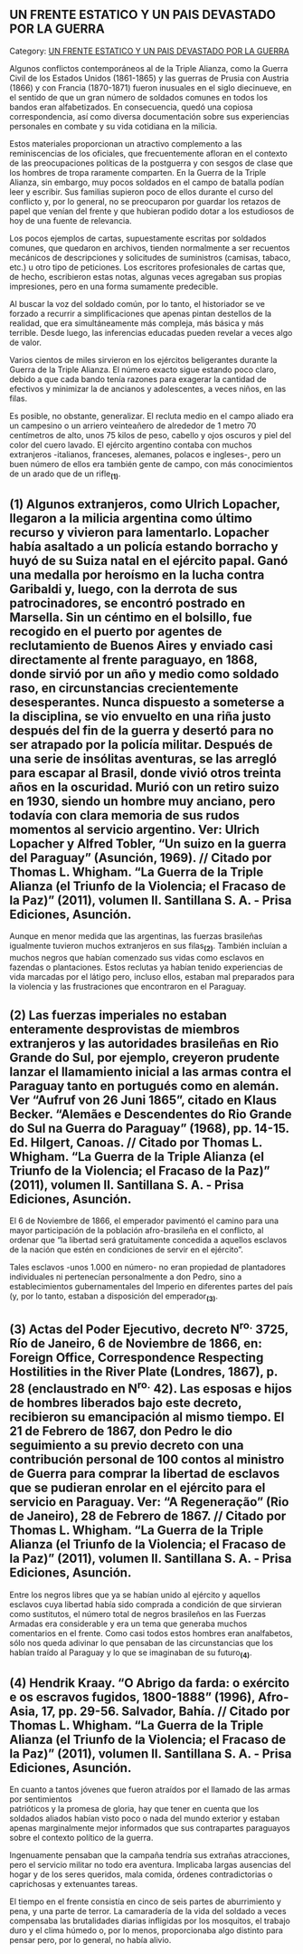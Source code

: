 ## UN FRENTE ESTATICO Y UN PAIS DEVASTADO POR LA GUERRA

Category: [UN FRENTE ESTATICO Y UN PAIS DEVASTADO POR LA GUERRA](http://descubrircorrientes.com.ar/2012/index.php/4520-corrientes-en-la-familia-argentina-1870-a-la-actualidad/politica-correntina-en-tiempos-de-guerra-1865-1869-hegemonia-liberal/un-frente-estatico-y-un-pais-devastado-por-la-guerra)

Algunos conflictos contemporáneos al de la Triple Alianza, como la Guerra Civil de los Estados Unidos (1861-1865) y las guerras de Prusia con Austria (1866) y con Francia (1870-1871) fueron inusuales en el siglo diecinueve, en el sentido de que un gran número de soldados comunes en todos los bandos eran alfabetizados. En consecuencia, quedó una copiosa correspondencia, así como diversa documentación sobre sus experiencias personales en combate y su vida cotidiana en la milicia.

Estos materiales proporcionan un atractivo complemento a las reminiscencias de los oficiales, que frecuentemente afloran en el contexto de las preocupaciones políticas de la postguerra y con sesgos de clase que los hombres de tropa raramente comparten. En la Guerra de la Triple Alianza, sin embargo, muy pocos soldados en el campo de batalla podían leer y escribir. Sus familias supieron poco de ellos durante el curso del conflicto y, por lo general, no se preocuparon por guardar los retazos de papel que venían del frente y que hubieran podido dotar a los estudiosos de hoy de una fuente de relevancia.

Los pocos ejemplos de cartas, supuestamente escritas por soldados comunes, que quedaron en archivos, tienden normalmente a ser recuentos mecánicos de descripciones y solicitudes de suministros (camisas, tabaco, etc.) u otro tipo de peticiones. Los escritores profesionales de cartas que, de hecho, escribieron estas notas, algunas veces agregaban sus propias impresiones, pero en una forma sumamente predecible.

Al buscar la voz del soldado común, por lo tanto, el historiador se ve forzado a recurrir a simplificaciones que apenas pintan destellos de la realidad, que era simultáneamente más compleja, más básica y más terrible. Desde luego, las inferencias educadas pueden revelar a veces algo de valor.

Varios cientos de miles sirvieron en los ejércitos beligerantes durante la Guerra de la Triple Alianza. El número exacto sigue estando poco claro, debido a que cada bando tenía razones para exagerar la cantidad de efectivos y minimizar la de ancianos y adolescentes, a veces niños, en las filas.

Es posible, no obstante, generalizar. El recluta medio en el campo aliado era un campesino o un arriero veinteañero de alrededor de 1 metro 70 centímetros de alto, unos 75 kilos de peso, cabello y ojos oscuros y piel del color del cuero lavado. El ejército argentino contaba con muchos extranjeros -italianos, franceses, alemanes, polacos e ingleses-, pero un buen número de ellos era también gente de campo, con más conocimientos de un arado que de un rifle<sub><strong>(1)</strong></sub>.

## **(1) Algunos extranjeros, como Ulrich Lopacher, llegaron a la milicia argentina como último recurso y vivieron para lamentarlo. Lopacher había asaltado a un policía estando borracho y huyó de su Suiza natal en el ejército papal. Ganó una medalla por heroísmo en la lucha contra Garibaldi y, luego, con la derrota de sus patrocinadores, se encontró postrado en Marsella. Sin un céntimo en el bolsillo, fue recogido en el puerto por agentes de reclutamiento de Buenos Aires y enviado casi directamente al frente paraguayo, en 1868, donde sirvió por un año y medio como soldado raso, en circunstancias crecientemente desesperantes. Nunca dispuesto a someterse a la disciplina, se vio envuelto en una riña justo después del fin de la guerra y desertó para no ser atrapado por la policía militar. Después de una serie de insólitas aventuras, se las arregló para escapar al Brasil, donde vivió otros treinta años en la oscuridad. Murió con un retiro suizo en 1930, siendo un hombre muy anciano, pero todavía con clara memoria de sus rudos momentos al servicio argentino. Ver: Ulrich Lopacher y Alfred Tobler, “Un suizo en la guerra del Paraguay” (Asunción, 1969). // Citado por Thomas L. Whigham. “La Guerra de la Triple Alianza (el Triunfo de la Violencia; el Fracaso de la Paz)” (2011), volumen II. Santillana S. A. - Prisa Ediciones, Asunción.**

Aunque en menor medida que las argentinas, las fuerzas brasileñas igualmente tuvieron muchos extranjeros en sus filas<sub><strong>(2)</strong></sub>. También incluían a muchos negros que habían comenzado sus vidas como esclavos en fazendas o plantaciones. Estos reclutas ya habían tenido experiencias de vida marcadas por el látigo pero, incluso ellos, estaban mal preparados para la violencia y las frustraciones que encontraron en el Paraguay.

## **(2) Las fuerzas imperiales no estaban enteramente desprovistas de miembros extranjeros y las autoridades brasileñas en Rio Grande do Sul, por ejemplo, creyeron prudente lanzar el llamamiento inicial a las armas contra el Paraguay tanto en portugués como en alemán. Ver “Aufruf von 26 Juni 1865”, citado en Klaus Becker. “Alemães e Descendentes do Rio Grande do Sul na Guerra do Paraguay” (1968), pp. 14-15. Ed. Hilgert, Canoas. // Citado por Thomas L. Whigham. “La Guerra de la Triple Alianza (el Triunfo de la Violencia; el Fracaso de la Paz)” (2011), volumen II. Santillana S. A. - Prisa Ediciones, Asunción.**

El 6 de Noviembre de 1866, el emperador pavimentó el camino para una mayor participación de la población afro-brasileña en el conflicto, al ordenar que “la libertad será gratuitamente concedida a aquellos esclavos de la nación que estén en condiciones de servir en el ejército”.

Tales esclavos -unos 1.000 en número- no eran propiedad de plantadores individuales ni pertenecían personalmente a don Pedro, sino a establecimientos gubernamentales del Imperio en diferentes partes del país (y, por lo tanto, estaban a disposición del emperador<sub><strong>(3)</strong></sub>.

## **(3) Actas del Poder Ejecutivo, decreto N<sup>ro.</sup> 3725, Río de Janeiro, 6 de Noviembre de 1866, en: Foreign Office, Correspondence Respecting Hostilities in the River Plate (Londres, 1867), p. 28 (enclaustrado en N<sup>ro.</sup> 42). Las esposas e hijos de hombres liberados bajo este decreto, recibieron su emancipación al mismo tiempo. El 21 de Febrero de 1867, don Pedro le dio seguimiento a su previo decreto con una contribución personal de 100 contos al ministro de Guerra para comprar la libertad de esclavos que se pudieran enrolar en el ejército para el servicio en Paraguay. Ver: “A Regeneração” (Rio de Janeiro), 28 de Febrero de 1867. // Citado por Thomas L. Whigham. “La Guerra de la Triple Alianza (el Triunfo de la Violencia; el Fracaso de la Paz)” (2011), volumen II. Santillana S. A. - Prisa Ediciones, Asunción.**

Entre los negros libres que ya se habían unido al ejército y aquellos esclavos cuya libertad había sido comprada a condición de que sirvieran como sustitutos, el número total de negros brasileños en las Fuerzas Armadas era considerable y era un tema que generaba muchos comentarios en el frente. Como casi todos estos hombres eran analfabetos, sólo nos queda adivinar lo que pensaban de las circunstancias que los habían traído al Paraguay y lo que se imaginaban de su futuro<sub><strong>(4)</strong></sub>.

## **(4) Hendrik Kraay. “O Abrigo da farda: o exército e os escravos fugidos, 1800-1888” (1996), Afro-Asia, 17, pp. 29-56. Salvador, Bahía. // Citado por Thomas L. Whigham. “La Guerra de la Triple Alianza (el Triunfo de la Violencia; el Fracaso de la Paz)” (2011), volumen II. Santillana S. A. - Prisa Ediciones, Asunción.**

En cuanto a tantos jóvenes que fueron atraídos por el llamado de las armas por sentimientos  
patrióticos y la promesa de gloria, hay que tener en cuenta que los soldados aliados habían visto poco o nada del mundo exterior y estaban apenas marginalmente mejor informados que sus contrapartes paraguayos sobre el contexto político de la guerra.

Ingenuamente pensaban que la campaña tendría sus extrañas atracciones, pero el servicio militar no todo era aventura. Implicaba largas ausencias del hogar y de los seres queridos, mala comida, órdenes contradictorias o caprichosas y extenuantes tareas.

El tiempo en el frente consistía en cinco de seis partes de aburrimiento y pena, y una parte de terror. La camaradería de la vida del soldado a veces compensaba las brutalidades diarias infligidas por los mosquitos, el trabajo duro y el clima húmedo o, por lo menos, proporcionaba algo distinto para pensar pero, por lo general, no había alivio.